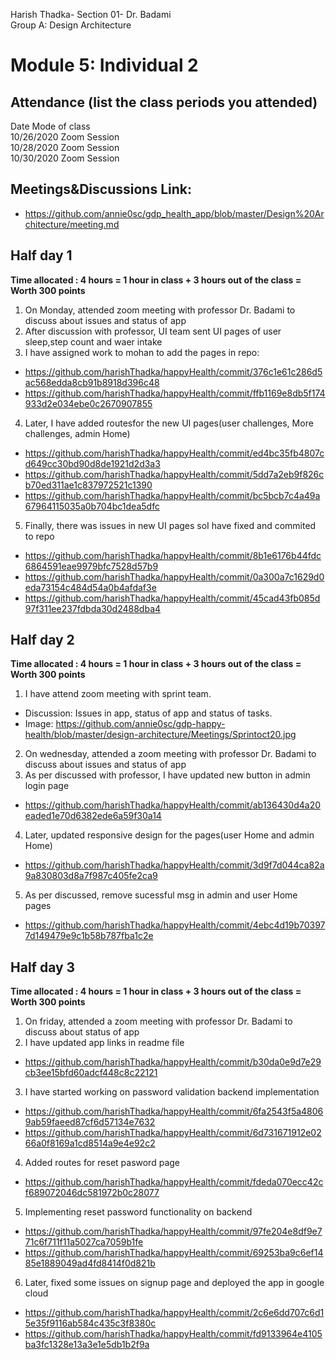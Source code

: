 Harish Thadka- Section 01- Dr. Badami  
Group A: Design Architecture
# Module 5: Individual 2

## Attendance (list the class periods you attended)

Date    Mode of class  
10/26/2020 Zoom Session    
10/28/2020 Zoom Session  
10/30/2020 Zoom Session 

## Meetings&Discussions Link:
- https://github.com/annie0sc/gdp_health_app/blob/master/Design%20Architecture/meeting.md

 ## Half day 1
**Time allocated : 4 hours = 1 hour in class + 3 hours out of the class = Worth 300 points**
1. On Monday, attended zoom meeting with professor Dr. Badami to discuss about issues and status of app
2. After discussion with professor, UI team sent UI pages of user sleep,step count and waer intake
3. I have assigned work to mohan to add the pages in repo:
- https://github.com/harishThadka/happyHealth/commit/376c1e61c286d5ac568edda8cb91b8918d396c48
- https://github.com/harishThadka/happyHealth/commit/ffb1169e8db5f174933d2e034ebe0c2670907855
4. Later, I have added routesfor the new UI pages(user challenges, More challenges, admin Home)
- https://github.com/harishThadka/happyHealth/commit/ed4bc35fb4807cd649cc30bd90d8de1921d2d3a3
- https://github.com/harishThadka/happyHealth/commit/5dd7a2eb9f826cb70ed311ae1c837972521c1390
- https://github.com/harishThadka/happyHealth/commit/bc5bcb7c4a49a67964115035a0b704bc1dea5dfc
5. Finally, there was issues in new UI pages soI have fixed and commited to repo
- https://github.com/harishThadka/happyHealth/commit/8b1e6176b44fdc6864591eae9979bfc7528d57b9
- https://github.com/harishThadka/happyHealth/commit/0a300a7c1629d0eda73154c484d54a0b4afdaf3e
- https://github.com/harishThadka/happyHealth/commit/45cad43fb085d97f311ee237fdbda30d2488dba4

 ## Half day 2
 **Time allocated : 4 hours = 1 hour in class + 3 hours out of the class = Worth 300 points** 
 1. I have attend zoom meeting with sprint team.
 - Discussion: Issues in app, status of app and status of tasks.
 - Image: https://github.com/annie0sc/gdp-happy-health/blob/master/design-architecture/Meetings/Sprintoct20.jpg
 2. On wednesday, attended a zoom meeting with professor Dr. Badami to discuss about issues and status of app
 3. As per discussed with professor, I have updated new button in admin login page
- https://github.com/harishThadka/happyHealth/commit/ab136430d4a20eaded1e70d6382ede6a59f30a14
 4. Later, updated responsive design for the pages(user Home and admin Home)
 - https://github.com/harishThadka/happyHealth/commit/3d9f7d044ca82a9a830803d8a7f987c405fe2ca9
 5. As per discussed, remove sucessful msg in admin and user Home pages
 - https://github.com/harishThadka/happyHealth/commit/4ebc4d19b703977d149479e9c1b58b787fba1c2e
 
 ## Half day 3
 **Time allocated : 4 hours = 1 hour in class + 3 hours out of the class = Worth 300 points**   
1. On friday, attended a zoom meeting with professor Dr. Badami to discuss about status of app
2.  I have updated app links in readme file
- https://github.com/harishThadka/happyHealth/commit/b30da0e9d7e29cb3ee15bfd60adcf448c8c22121
3.  I have started working on password validation backend implementation
- https://github.com/harishThadka/happyHealth/commit/6fa2543f5a48069ab59faeed87cf6d57134e7632
- https://github.com/harishThadka/happyHealth/commit/6d731671912e0266a0f8169a1cd8514a9e4e92c2
4. Added routes for reset pasword page
- https://github.com/harishThadka/happyHealth/commit/fdeda070ecc42cf689072046dc581972b0c28077
5. Implementing reset password functionality on backend
- https://github.com/harishThadka/happyHealth/commit/97fe204e8df9e771c6f711f11a5027ca7059b1fe
- https://github.com/harishThadka/happyHealth/commit/69253ba9c6ef1485e1889049ad4fd8414f0d821b
6. Later, fixed some issues on signup page and deployed the app in google cloud
- https://github.com/harishThadka/happyHealth/commit/2c6e6dd707c6d15e35f9116ab584c435c3f8380c
- https://github.com/harishThadka/happyHealth/commit/fd9133964e4105ba3fc1328e13a3e1e5db1b2f9a
